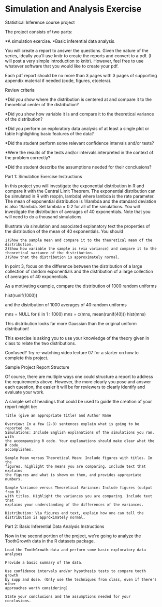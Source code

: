 # Simulation and Analysis Exercise
Statistical Inference course project

The project consists of two parts:

*A simulation exercise.
*Basic inferential data analysis.

You will create a report to answer the questions. Given the nature of the 
series, ideally you'll use knitr to create the reports and convert to a pdf. 
(I will post a very simple introduction to knitr). However, feel free to use 
whatever software that you would like to create your pdf.

Each pdf report should be no more than 3 pages with 3 pages of supporting 
appendix material if needed (code, figures, etcetera).

Review criteria 

*Did you show where the distribution is centered at and compare it to the 
theoretical center of the distribution?

*Did you show how variable it is and compare it to the theoretical variance of 
the distribution?

*Did you perform an exploratory data analysis of at least a single plot or table 
highlighting basic features of the data?

*Did the student perform some relevant confidence intervals and/or tests?

*Were the results of the tests and/or intervals interpreted in the context of 
the problem correctly?

*Did the student describe the assumptions needed for their conclusions? 

Part 1: Simulation Exercise Instructions

In this project you will investigate the exponential distribution in R and 
compare it with the Central Limit Theorem. The exponential distribution can be 
simulated in R with rexp(n, lambda) where lambda is the rate parameter. The 
mean of exponential distribution is 1/lambda and the standard deviation is also 
1/lambda. Set lambda = 0.2 for all of the simulations. You will investigate the 
distribution of averages of 40 exponentials. Note that you will need to do a 
thousand simulations.

Illustrate via simulation and associated explanatory text the properties of the 
distribution of the mean of 40 exponentials. You should

    1)Show the sample mean and compare it to the theoretical mean of the 
    distribution.
    2)Show how variable the sample is (via variance) and compare it to the 
    theoretical variance of the distribution.
    3)Show that the distribution is approximately normal.

In point 3, focus on the difference between the distribution of a large 
collection of random exponentials and the distribution of a large collection of 
averages of 40 exponentials.

As a motivating example, compare the distribution of 1000 random uniforms

hist(runif(1000))

and the distribution of 1000 averages of 40 random uniforms

mns = NULL
for (i in 1 : 1000) mns = c(mns, mean(runif(40)))
hist(mns)

This distribution looks far more Gaussian than the original uniform distribution!

This exercise is asking you to use your knowledge of the theory given in class to relate the two distributions.

Confused? Try re-watching video lecture 07 for a starter on how to complete this project.

Sample Project Report Structure

Of course, there are multiple ways one could structure a report to address the 
requirements above. However, the more clearly you pose and answer each question, 
the easier it will be for reviewers to clearly identify and evaluate your work.

A sample set of headings that could be used to guide the creation of your report 
might be:

    Title (give an appropriate title) and Author Name
    
    Overview: In a few (2-3) sentences explain what is going to be reported on.
    Simulations: Include English explanations of the simulations you ran, with 
    the accompanying R code. Your explanations should make clear what the R code 
    accomplishes.
    
    Sample Mean versus Theoretical Mean: Include figures with titles. In the 
    figures, highlight the means you are comparing. Include text that explains 
    the figures and what is shown on them, and provides appropriate numbers.
    
    Sample Variance versus Theoretical Variance: Include figures (output from R) 
    with titles. Highlight the variances you are comparing. Include text that 
    explains your understanding of the differences of the variances.
    
    Distribution: Via figures and text, explain how one can tell the 
    distribution is approximately normal.

Part 2: Basic Inferential Data Analysis Instructions

Now in the second portion of the project, we're going to analyze the ToothGrowth 
data in the R datasets package.

    Load the ToothGrowth data and perform some basic exploratory data analyses
    
    Provide a basic summary of the data.
    
    Use confidence intervals and/or hypothesis tests to compare tooth growth 
    by supp and dose. (Only use the techniques from class, even if there's other 
    approaches worth considering)
    
    State your conclusions and the assumptions needed for your conclusions.

